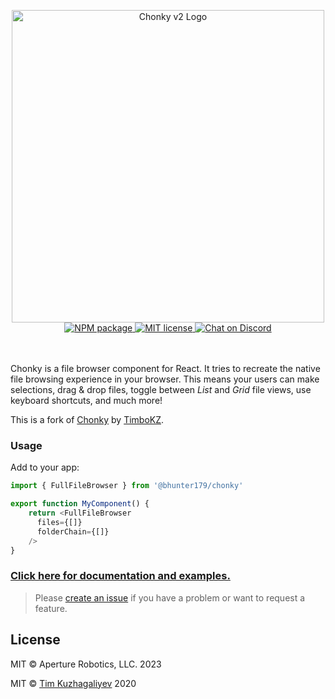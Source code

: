 <p align="center">
    <img src="https://chonky.io/chonky-logo-v2.png" alt="Chonky v2 Logo" width="500" />
    <br />
    <a href="https://www.npmjs.com/package/@aperturerobotics/chonky">
        <img
            alt="NPM package"
            src="https://img.shields.io/npm/v/@aperturerobotics/chonky.svg?style=flat&colorB=ffac5c"
        />
    </a>
    <a href="https://tldrlegal.com/license/mit-license">
        <img
            alt="MIT license"
            src="https://img.shields.io/npm/l/chonky?style=flat&colorB=dcd67a"
        />
    </a>
    <a href="https://discord.gg/4HJaFn9">
        <img
            alt="Chat on Discord"
            src="https://img.shields.io/discord/696033621986770957?label=discord&style=flat&colorB=08acee"
        />
    </a>
    <br />
    <br />
    <br />
</p>

Chonky is a file browser component for React. It tries to recreate the native file
browsing experience in your browser. This means your users can make selections, drag
& drop files, toggle between _List_ and _Grid_ file views, use keyboard shortcuts, and
much more!

This is a fork of [Chonky] by [TimboKZ].

[Chonky]: https://github.com/TimboKZ/Chonky
[TimboKZ]: https://github.com/TimboKZ

### Usage

Add to your app:

```typescript
import { FullFileBrowser } from '@bhunter179/chonky'

export function MyComponent() {
    return <FullFileBrowser
      files={[]}
      folderChain={[]}
    />
}
```

### [Click here for documentation and examples.](https://chonky.io/)

> Please [create an issue](https://github.com/aperturerobotics/react-chonky/issues) if you have a
> problem or want to request a feature.

## License

MIT © Aperture Robotics, LLC. 2023

MIT © [Tim Kuzhagaliyev](https://github.com/TimboKZ) 2020
